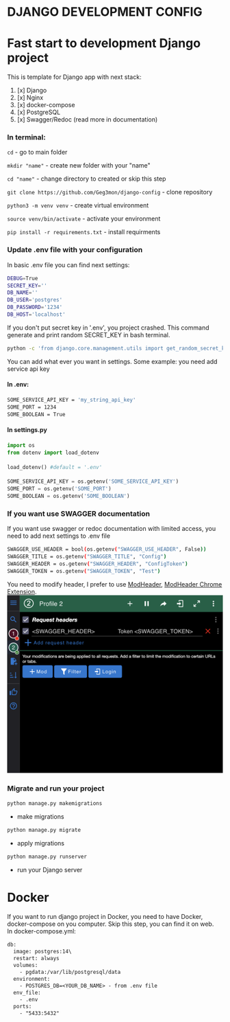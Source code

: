 # DJANGO DEVELOPMENT CONFIG #

# Fast start to development Django project
This is template for Django app with next stack:
1. [x] Django
2. [x] Nginx
3. [x] docker-compose
4. [x] PostgreSQL
5. [x] Swagger/Redoc (read more in documentation)

### In terminal:
`cd` - go to main folder

`mkdir "name"` - create new folder with your "name"

`cd "name"` - change directory to created or skip this step

`git clone https://github.com/Geg3mon/django-config` - clone repository

`python3 -m venv venv` - create virtual environment

`source venv/bin/activate` - activate your environment

`pip install -r requirements.txt` - install requirments

### Update .env file with your configuration
In basic .env file you can find next settings:
```bash
DEBUG=True
SECRET_KEY=''
DB_NAME=''
DB_USER='postgres'
DB_PASSWORD='1234'
DB_HOST='localhost'
```
If you don't put secret key in '.env', you project crashed.
This command generate and print random SECRET_KEY in bash terminal.

```bash
python -c 'from django.core.management.utils import get_random_secret_key; print(get_random_secret_key())'
```

You can add what ever you want in settings.
Some example: you need add service api key

#### In .env:
```bash
SOME_SERVICE_API_KEY = 'my_string_api_key'
SOME_PORT = 1234
SOME_BOOLEAN = True
```
#### In settings.py
```python
import os
from dotenv import load_dotenv

load_dotenv() #default = '.env'

SOME_SERVICE_API_KEY = os.getenv('SOME_SERVICE_API_KEY')
SOME_PORT = os.getenv('SOME_PORT')
SOME_BOOLEAN = os.getenv('SOME_BOOLEAN')
```

### If you want use SWAGGER documentation
If you want use swagger or redoc documentation with limited access, you need to add next settings to .env file
```bash
SWAGGER_USE_HEADER = bool(os.getenv("SWAGGER_USE_HEADER", False))
SWAGGER_TITLE = os.getenv("SWAGGER_TITLE", "Config")
SWAGGER_HEADER = os.getenv("SWAGGER_HEADER", "ConfigToken")
SWAGGER_TOKEN = os.getenv("SWAGGER_TOKEN", "Test")
```

You need to modify header, I prefer to use [ModHeader](https://modheader.com/), [ModHeader Chrome Extension](https://chrome.google.com/webstore/detail/modheader-modify-http-hea/idgpnmonknjnojddfkpgkljpfnnfcklj).
![](./screenshots/swagger_modheader_header.png)

### Migrate and run your project
```bash
python manage.py makemigrations
```
- make migrations
```bash
python manage.py migrate
```
- apply migrations
```bash
python manage.py runserver
```
- run your Django server

# Docker
If you want to run django project in Docker, you need to have Docker, docker-compose on you computer. Skip this step, you can find it on web.\
In docker-compose.yml:
```
db:
  image: postgres:14\
  restart: always
  volumes:
    - pgdata:/var/lib/postgresql/data
  environment:
    - POSTGRES_DB=<YOUR_DB_NAME> - from .env file
  env_file:
    - .env
  ports:
    - "5433:5432"
```